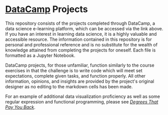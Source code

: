 # [DataCamp](https://www.datacamp.com) Projects
This repository consists of the projects completed through DataCamp, a data science e-learning platform, which can be accessed via the link above. If you have an interest in learning data science, it is a highly valuable and accessible resource. The information contained in this repository is for personal and professional reference and is no substitute for the wealth of knowledge attained from completing the projects for oneself. Each file is formatted as a Jupyter Notebook.

DataCamp projects, for those unfamiliar, function similarly to the course exercises in that the challenge is to write code which will meet set expectations, complete given tasks, and function properly. All other information, opinions, and insights are provided by the project's original designer as no editing to the markdown cells has been made.

For an example of additional data visualization proficiency as well as some regular expression and functional programming, please see [*Degrees That Pay You Back*](https://github.com/Delimain/DataCamp_Projects/blob/master/Degrees%20That%20Pay%20You%20Back/notebook.ipynb).
